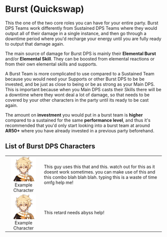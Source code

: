 # Burst \(Quickswap\)

This the one of the two core roles you can have for your entire party. Burst DPS Teams work differently from Sustained DPS Teams where they would output all of their damage in a single instance, and then go through a downtime period where you'd recharge your energy until you are fully ready to output that damage again.

The main source of damage for Burst DPS is mainly their **Elemental Burst** and/or **Elemental Skill**. They can be boosted from elemental reactions or from their own elemental skills and supports.

A Burst Team is more complicated to use compared to a Sustained Team because you would need your Supports or other Burst DPS to be be invested, and be just as close to being or be as strong as your Main DPS. This is important because when you Main DPS casts their Skills there will be a downtime where they wont deal a lot of damage, so that needs to be covered by your other characters in the party until its ready to be cast again.

The amount on **investment** you would put in a burst team is **higher** compared to a sustained for the same **performance level**, and thus it's recommended that you'd only start looking into a burst team at around **AR50+** where you have already invested in a previous party beforehand.

## List of Burst DPS Characters

|  |  |
| :---: | :--- |
| ![](../../.gitbook/assets/ui_avataricon_aether.png)  Example Character | This guy uses this that and this. watch out for this as it doesnt work sometimes. you can make use of this and this combo blah blah blah. typing this is a waste of time omfg help me! |
| ![](../../.gitbook/assets/ui_avataricon_aether.png)  Example Character | This retard needs abyss help! |

